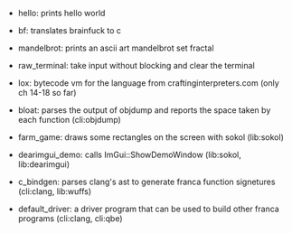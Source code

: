 - hello: prints hello world
- bf: translates brainfuck to c
- mandelbrot: prints an ascii art mandelbrot set fractal
- raw_terminal: take input without blocking and clear the terminal
- lox: bytecode vm for the language from craftinginterpreters.com (only ch 14-18 so far)

- bloat: parses the output of objdump and reports the space taken by each function (cli:objdump)
- farm_game: draws some rectangles on the screen with sokol (lib:sokol)
- dearimgui_demo: calls ImGui::ShowDemoWindow (lib:sokol, lib:dearimgui)
- c_bindgen: parses clang's ast to generate franca function signetures (cli:clang, lib:wuffs)
- default_driver: a driver program that can be used to build other franca programs (cli:clang, cli:qbe)
